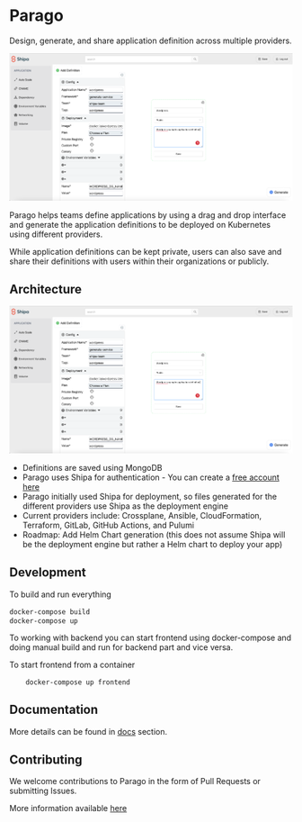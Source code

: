 # Parago

Design, generate, and share application definition across multiple providers.

![Parago](docs/images/app-definition.png?raw=true "Parago")

Parago helps teams define applications by using a drag and drop interface and generate the application definitions to be deployed on Kubernetes using different providers.

While application definitions can be kept private, users can also save and share their definitions with users within their organizations or publicly.

## Architecture

![Architecture](docs/images/app-definition.png?raw=true "Architecture")

- Definitions are saved using MongoDB
- Parago uses Shipa for authentication - You can create a [free account here](https://apps.shipa.cloud)
- Parago initially used Shipa for deployment, so files generated for the different providers use Shipa as the deployment engine
- Current providers include: Crossplane, Ansible, CloudFormation, Terraform, GitLab, GitHub Actions, and Pulumi
- Roadmap: Add Helm Chart generation (this does not assume Shipa will be the deployment engine but rather a Helm chart to deploy your app)

## Development

To build and run everything 

```shell
docker-compose build
docker-compose up
```

To working with backend you can start frontend using docker-compose and doing manual build and run for backend part and vice versa.

To start frontend from a container
```shell
    docker-compose up frontend
```

## Documentation

More details can be found in [docs](docs/index.md) section.

## Contributing

We welcome contributions to Parago in the form of Pull Requests or submitting Issues. 

More information available [here](CONTRIBUTING.md)

